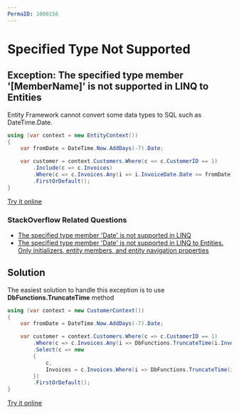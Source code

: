```yaml
---
PermaID: 1000156
---
```


# Specified Type Not Supported

## Exception: The specified type member '[MemberName]' is not supported in LINQ to Entities

Entity Framework cannot convert some data types to SQL such as DateTime.Date.


```csharp
using (var context = new EntityContext())
{
    var fromDate = DateTime.Now.AddDays(-7).Date;

    var customer = context.Customers.Where(c => c.CustomerID == 1)
        .Include(c => c.Invoices)
        .Where(c => c.Invoices.Any(i => i.InvoiceDate.Date >= fromDate))
        .FirstOrDefault();
}
```
[Try it online](https://dotnetfiddle.net/RKXTuP)

### StackOverflow Related Questions

 - [The specified type member 'Date' is not supported in LINQ](https://stackoverflow.com/questions/28381268/the-specified-type-member-date-is-not-supported-in-linq)
 - [The specified type member 'Date' is not supported in LINQ to Entities. Only initializers, entity members, and entity navigation properties](https://stackoverflow.com/questions/14601676/the-specified-type-member-date-is-not-supported-in-linq-to-entities-only-init)

## Solution

The easiest solution to handle this exception is to use **DbFunctions.TruncateTime** method

```csharp
using (var context = new CustomerContext())
{
    var fromDate = DateTime.Now.AddDays(-7).Date;

    var customer = context.Customers.Where(c => c.CustomerID == 1)
        .Where(c => c.Invoices.Any(i => DbFunctions.TruncateTime(i.InvoiceDate) >= fromDate))
        .Select(c => new
        {
            c,
            Invoices = c.Invoices.Where(i => DbFunctions.TruncateTime(i.InvoiceDate) >= fromDate)
        })
        .FirstOrDefault();
}
```

[Try it online](https://dotnetfiddle.net/YjpKhg)
